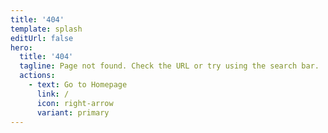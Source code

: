 ```yaml
---
title: '404'
template: splash
editUrl: false
hero:
  title: '404'
  tagline: Page not found. Check the URL or try using the search bar.
  actions:
    - text: Go to Homepage
      link: /
      icon: right-arrow
      variant: primary
---
```

